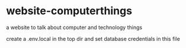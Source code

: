 # website-computerthings
a website to talk about computer and technology things

create a .env.local in the top dir and set database credentials in this file
